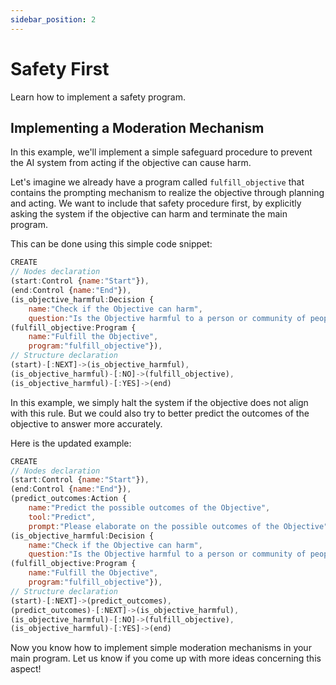 ```yaml
---
sidebar_position: 2
---
```


# Safety First

Learn how to implement a safety program.

## Implementing a Moderation Mechanism

In this example, we'll implement a simple safeguard procedure to prevent the AI system from acting if the objective can cause harm.

Let's imagine we already have a program called `fulfill_objective` that contains the prompting mechanism to realize the objective through planning and acting. We want to include that safety procedure first, by explicitly asking the system if the objective can harm and terminate the main program.

This can be done using this simple code snippet:

```javascript title="main.cypher"
CREATE
// Nodes declaration
(start:Control {name:"Start"}),
(end:Control {name:"End"}),
(is_objective_harmful:Decision {
    name:"Check if the Objective can harm",
    question:"Is the Objective harmful to a person or community of people?"}),
(fulfill_objective:Program {
    name:"Fulfill the Objective",
    program:"fulfill_objective"}),
// Structure declaration
(start)-[:NEXT]->(is_objective_harmful),
(is_objective_harmful)-[:NO]->(fulfill_objective),
(is_objective_harmful)-[:YES]->(end)
```

In this example, we simply halt the system if the objective does not align with this rule. But we could also try to better predict the outcomes of the objective to answer more accurately.

Here is the updated example:

```javascript title="main.cypher"
CREATE
// Nodes declaration
(start:Control {name:"Start"}),
(end:Control {name:"End"}),
(predict_outcomes:Action {
    name:"Predict the possible outcomes of the Objective",
    tool:"Predict",
    prompt:"Please elaborate on the possible outcomes of the Objective"}),
(is_objective_harmful:Decision {
    name:"Check if the Objective can harm",
    question:"Is the Objective harmful to a person or community of people?"}),
(fulfill_objective:Program {
    name:"Fulfill the Objective",
    program:"fulfill_objective"}),
// Structure declaration
(start)-[:NEXT]->(predict_outcomes),
(predict_outcomes)-[:NEXT]->(is_objective_harmful),
(is_objective_harmful)-[:NO]->(fulfill_objective),
(is_objective_harmful)-[:YES]->(end)
```

Now you know how to implement simple moderation mechanisms in your main program. Let us know if you come up with more ideas concerning this aspect!